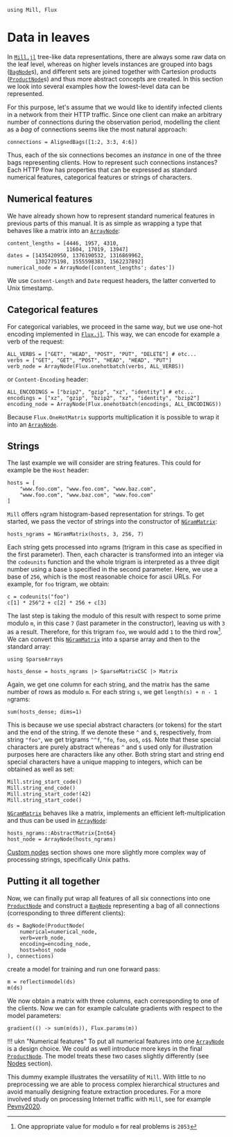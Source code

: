 ```@setup leafs
using Mill, Flux
```

# Data in leaves

In [`Mill.jl`](https://github.com/CTUAvastLab/Mill.jl) tree-like data representations, there are always some raw data on the leaf level, whereas on higher levels instances are grouped into bags ([`BagNode`](@ref)s), and different sets are joined together with Cartesion products ([`ProductNode`](@ref)s) and thus more abstract concepts are created. In this section we look into several examples how the lowest-level data can be represented.

For this purpose, let's assume that we would like to identify infected clients in a network from their HTTP traffic. Since one client can make an arbitrary number of connections during the observation period, modelling the client as a *bag* of connections seems like the most natural approach:

```@repl leafs
connections = AlignedBags([1:2, 3:3, 4:6])
```

Thus, each of the six connections becomes an *instance* in one of the three bags representing clients. How to represent such connections instances? Each HTTP flow has properties that can be expressed as standard numerical features, categorical features or strings of characters.

## Numerical features

We have already shown how to represent standard numerical features in previous parts of this manual. It is as simple as wrapping a type that behaves like a matrix into an [`ArrayNode`](@ref):

```@repl leafs
content_lengths = [4446, 1957, 4310,
                   11604, 17019, 13947]
dates = [1435420950, 1376190532, 1316869962,
         1302775198, 1555598383, 1562237892]
numerical_node = ArrayNode([content_lengths'; dates'])
```

We use `Content-Length`  and `Date` request headers, the latter converted to Unix timestamp.

## Categorical features

For categorical variables, we proceed in the same way, but we use one-hot encoding implemented in [`Flux.jl`](https://fluxml.ai). This way, we can encode for example a verb of the request:

```@repl leafs
ALL_VERBS = ["GET", "HEAD", "POST", "PUT", "DELETE"] # etc...
verbs = ["GET", "GET", "POST", "HEAD", "HEAD", "PUT"]
verb_node = ArrayNode(Flux.onehotbatch(verbs, ALL_VERBS))
```

or `Content-Encoding` header:

```@repl leafs
ALL_ENCODINGS = ["bzip2", "gzip", "xz", "identity"] # etc...
encodings = ["xz", "gzip", "bzip2", "xz", "identity", "bzip2"]
encoding_node = ArrayNode(Flux.onehotbatch(encodings, ALL_ENCODINGS))
```

Because `Flux.OneHotMatrix` supports multiplication it is possible to wrap it into an [`ArrayNode`](@ref).

## Strings

The last example we will consider are string features. This could for example be the `Host` header:

```@repl leafs
hosts = [
    "www.foo.com", "www.foo.com", "www.baz.com",
    "www.foo.com", "www.baz.com", "www.foo.com"
]
```

`Mill` offers `n`gram histogram-based representation for strings. To get started, we pass the vector of strings into the constructor of [`NGramMatrix`](@ref):

```@repl leafs
hosts_ngrams = NGramMatrix(hosts, 3, 256, 7)
```

Each string gets processed into `n`grams (trigram in this case as specified in the first parameter). Then, each character is transformed into an integer via the `codeunits` function and the whole trigram is interpreted as a three digit number using a base `b` specified in the second parameter. Here, we use a base of `256`, which is the most reasonable choice for ascii URLs. For example, for `foo` trigram, we obtain:

```@repl leafs
c = codeunits("foo")
c[1] * 256^2 + c[2] * 256 + c[3]
```

The last step is taking the modulo of this result with respect to some prime modulo `m`, in this case `7` (last parameter in the constructor), leaving us with `3` as a result. Therefore, for this trigram `foo`, we would add `1` to the third row[^1]. We can convert this [`NGramMatrix`](@ref) into a sparse array and then to the standard array:

[^1]: One appropriate value for modulo `m` for real problems is `2053`

```@example leafs
using SparseArrays
```

```@repl leafs
hosts_dense = hosts_ngrams |> SparseMatrixCSC |> Matrix
```

Again, we get one column for each string, and the matrix has the same number of rows as modulo `m`. For each string `s`, we get `length(s) + n - 1` `n`grams:

```@repl leafs
sum(hosts_dense; dims=1)
```

This is because we use special abstract characters (or tokens) for the start and the end of the string. If we denote these `^` and `$`, respectively, from string `"foo"`, we get trigrams `^^f`, `^fo`, `foo`, `oo$`, `o$$`. Note that these special characters are purely abstract whereas `^` and `$` used only for illustration purposes here are characters like any other. Both string start and string end special characters have a unique mapping to integers, which can be obtained as well as set:

```@repl leafs
Mill.string_start_code()
Mill.string_end_code()
Mill.string_start_code!(42)
Mill.string_start_code()
```

[`NGramMatrix`](@ref) behaves like a matrix, implements an efficient left-multiplication and thus can be used in [`ArrayNode`](@ref):

```@repl leafs
hosts_ngrams::AbstractMatrix{Int64}
host_node = ArrayNode(hosts_ngrams)
```

[Custom nodes](@ref) section shows one more slightly more complex way of processing strings, specifically Unix paths.

## Putting it all together

Now, we can finally put wrap all features of all six connections into one [`ProductNode`](@ref) and
construct a [`BagNode`](@ref) representing a bag of all connections (corresponding to three
different clients):

```@repl leafs
ds = BagNode(ProductNode(
    numerical=numerical_node,
    verb=verb_node,
    encoding=encoding_node,
    hosts=host_node
), connections)
```

create a model for training and run one forward pass:

```@repl leafs
m = reflectinmodel(ds)
m(ds)
```

We now obtain a matrix with three columns, each corresponding to one of the clients. Now we can for example calculate gradients with respect to the model parameters:

```@repl leafs
gradient(() -> sum(m(ds)), Flux.params(m))
```

!!! ukn "Numerical features"
    To put all numerical features into one [`ArrayNode`](@ref) is a design choice. We could as well introduce more keys in the final [`ProductNode`](@ref). The model treats these two cases slightly differently (see [Nodes](@ref) section).

This dummy example illustrates the versatility of `Mill`. With little to no preprocessing we are able to process complex hierarchical structures and avoid manually designing feature extraction procedures. For a more involved study on processing Internet traffic with `Mill`, see for example [Pevny2020](@cite).
